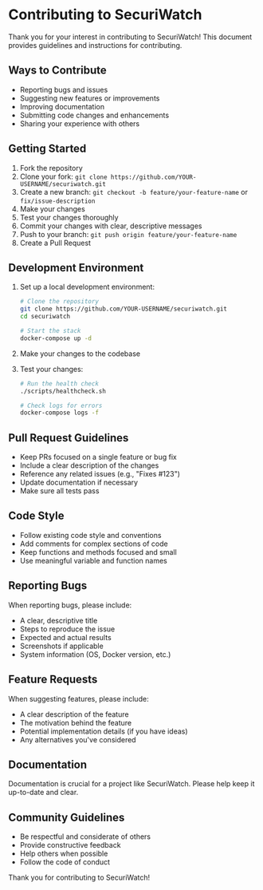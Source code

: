 # Contributing to SecuriWatch

Thank you for your interest in contributing to SecuriWatch! This document provides guidelines and instructions for contributing.

## Ways to Contribute

- Reporting bugs and issues
- Suggesting new features or improvements
- Improving documentation
- Submitting code changes and enhancements
- Sharing your experience with others

## Getting Started

1. Fork the repository
2. Clone your fork: `git clone https://github.com/YOUR-USERNAME/securiwatch.git`
3. Create a new branch: `git checkout -b feature/your-feature-name` or `fix/issue-description`
4. Make your changes
5. Test your changes thoroughly
6. Commit your changes with clear, descriptive messages
7. Push to your branch: `git push origin feature/your-feature-name`
8. Create a Pull Request

## Development Environment

1. Set up a local development environment:
   ```bash
   # Clone the repository
   git clone https://github.com/YOUR-USERNAME/securiwatch.git
   cd securiwatch
   
   # Start the stack
   docker-compose up -d
   ```

2. Make your changes to the codebase

3. Test your changes:
   ```bash
   # Run the health check
   ./scripts/healthcheck.sh
   
   # Check logs for errors
   docker-compose logs -f
   ```

## Pull Request Guidelines

- Keep PRs focused on a single feature or bug fix
- Include a clear description of the changes
- Reference any related issues (e.g., "Fixes #123")
- Update documentation if necessary
- Make sure all tests pass

## Code Style

- Follow existing code style and conventions
- Add comments for complex sections of code
- Keep functions and methods focused and small
- Use meaningful variable and function names

## Reporting Bugs

When reporting bugs, please include:

- A clear, descriptive title
- Steps to reproduce the issue
- Expected and actual results
- Screenshots if applicable
- System information (OS, Docker version, etc.)

## Feature Requests

When suggesting features, please include:

- A clear description of the feature
- The motivation behind the feature
- Potential implementation details (if you have ideas)
- Any alternatives you've considered

## Documentation

Documentation is crucial for a project like SecuriWatch. Please help keep it up-to-date and clear.

## Community Guidelines

- Be respectful and considerate of others
- Provide constructive feedback
- Help others when possible
- Follow the code of conduct

Thank you for contributing to SecuriWatch! 